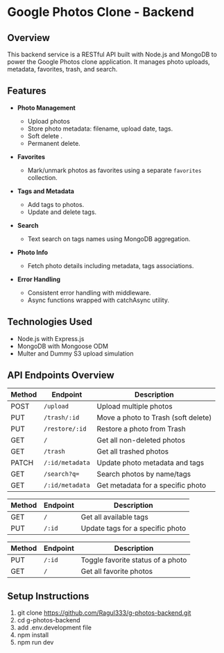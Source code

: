 # Google Photos Clone - Backend

## Overview
This backend service is a RESTful API built with Node.js and MongoDB to power the Google Photos clone application. It manages photo uploads, metadata, favorites, trash, and search.

## Features

- **Photo Management**
  - Upload photos
  - Store photo metadata: filename, upload date, tags.
  - Soft delete .
  - Permanent delete.

- **Favorites**
  - Mark/unmark photos as favorites using a separate `favorites` collection.

- **Tags and Metadata**
  - Add tags to photos.
  - Update and delete tags.

- **Search**
  - Text search on tags names using MongoDB aggregation.

- **Photo Info**
  - Fetch photo details including metadata, tags associations.

- **Error Handling**
  - Consistent error handling with middleware.
  - Async functions wrapped with catchAsync utility.

## Technologies Used
- Node.js with Express.js
- MongoDB with Mongoose ODM
- Multer and Dummy S3 upload simulation

## API Endpoints Overview

| Method | Endpoint        | Description                         |
| ------ | --------------- | ----------------------------------- |
| POST   | `/upload`       | Upload multiple photos              |
| PUT    | `/trash/:id`    | Move a photo to Trash (soft delete) |
| PUT    | `/restore/:id`  | Restore a photo from Trash          |
| GET    | `/`             | Get all non-deleted photos          |
| GET    | `/trash`        | Get all trashed photos              |
| PATCH  | `/:id/metadata` | Update photo metadata and tags      |
| GET    | `/search?q=`    | Search photos by name/tags   |
| GET    | `/:id/metadata` | Get metadata for a specific photo   |

| Method | Endpoint | Description                      |
| ------ | -------- | -------------------------------- |
| GET    | `/`      | Get all available tags           |
| PUT    | `/:id`   | Update tags for a specific photo |

| Method | Endpoint | Description                       |
| ------ | -------- | --------------------------------- |
| PUT    | `/:id`   | Toggle favorite status of a photo |
| GET    | `/`      | Get all favorite photos           |



## Setup Instructions
  1. git clone https://github.com/Ragul333/g-photos-backend.git
  2. cd g-photos-backend
  3. add .env.development file 
  4. npm install
  5. npm run dev
